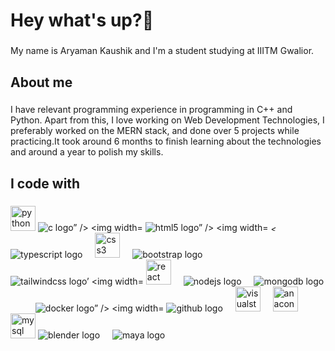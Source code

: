 <h1 align="left">Hey what's up?👋</h1>

###

<p align="left">My name is Aryaman Kaushik and I'm a student studying at IIITM Gwalior.</p>

###

<h2 align="left">About me</h2>

###

<p align="left">I have relevant programming experience in programming in C++ and Python. Apart from this, I love working on Web Development Technologies, I preferably worked on the MERN stack, and done over 5 projects while practicing.It took around 6 months to finish learning about the technologies and around a year to polish my skills. </p>

###

<h2 align="left">I code with</h2>

###

<div align = "left">
<img src="https://cdn.jsdelivr.net/gh/devicons/devicon/icons/python/python-original.svg" height="40" alt="python logo” />
<img width="12" />
<img src="https://cdn.jsdelivr.net/gh/devicons/devicon/icons/c/c-original.svg” height="40" alt="c logo” />
<img width="12" />
<img src="https://cdn.jsdelivr.net/gh/devicons/devicon/icons/html5/html5-original .svg™ height="40" alt="html5 logo” />
<img width="12" />
<img src="https://cdn.jsdelivr.net/gh/devicons/devicon/icons/javascript/javascript-original.svg” height="40" alt=
<img width="12" />
<img src="https://cdn.jsdelivr.net/gh/devicons/devicon/icons/typescript/typescript-original.svg” height="40" alt="typescript logo" />
<img width="12" />
<img src="https://cdn.jsdelivr.net/gh/devicons/devicon/icons/css3/css3-original.svg" height="40" alt="css3 logo" />
<img width="12" />
<img src="https://cdn.jsdelivr.net/gh/devicons/devicon/icons/bootstrap/bootstrap-original.svg” height="40" alt="bootstrap logo" />
<img width="12" />
<img src="https://cdn.jsdelivr.net/gh/devicons/devicon/icons/tailwindcss/tailwindcss-original-wordmark. svg” height="40" alt="tailwindcss logo’
<img width="12" />
<img src="https://cdn.jsdelivr.net/gh/devicons/devicon/icons/react/react-original.svg" height="40" alt="react logo" />
<img width="12" />
<img src="https://cdn.jsdelivr.net/gh/devicons/devicon/icons/nodejs/nodejs-original.svg™ height="40" alt="nodejs logo" />
<img width="12" />
<img src="https://cdn.jsdelivr.net/gh/devicons/devicon/icons/mongodb/mongodb-original . svg” height="40" alt="mongodb logo" />
<img width="12" />
<img src="https://cdn.jsdelivr.net/gh/devicons/devicon/icons/socketio/socketio-original.svg" height="4e" alt="socketio logo" />
<img width="12" />
<img src="https://cdn.jsdelivr.net/gh/devicons/devicon/icons/docker/docker-original.svg” height="40" alt="docker logo” />
<img width="12" />
<img src="https://cdn.jsdelivr.net/gh/devicons/devicon/icons/github/github-original.svg” height="40" alt="github logo" />
<img width="12" />
<img src="https://cdn.jsdelivr.net/gh/devicons/devicon/icons/visualstudio/visualstudio-plain.svg" height="40" alt="visualstudio logo"/>
<img width="12" />
<img src="https://cdn.jsdelivr.net/gh/devicons/devicon/icons/anaconda/anaconda-original. svg" height="40" alt="anaconda logo" />
<img width="12" />
<img src="https://cdn.jsdelivr.net/gh/devicons/devicon/icons/mysql/mysql-original.svg" height="40" alt="mysql logo” />
<img width="12" />
<img src="https://cdn.jsdelivr.net/gh/devicons/devicon/icons/blender/blender-original.svg” height="40" alt="blender logo" />
<img width="12" />
<img src="https://cdn.jsdelivr.net/gh/devicons/devicon/icons/maya/maya-original svg” height="40" alt="maya logo" />
</div>

###

